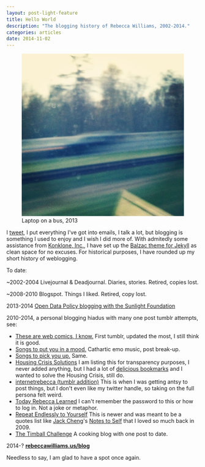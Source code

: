```yaml
---
layout: post-light-feature
title: Hello World
description: "The blogging history of Rebecca Williams, 2002-2014."
categories: articles
date: 2014-11-02
---
```

<figure>
	<img src="/images/blur.jpg">
	<figcaption>Laptop on a bus, 2013</figcaption>
</figure>

I [tweet](www.twitter.com/internetrebecca), I put everything I've got into emails, I talk a lot, but blogging is something I used to enjoy and I wish I did more of. With admitedly some assistance from [Konklone, Inc.](https://konklone.com/), I have set up the [Balzac theme for Jekyll](http://jekyll.gtat.me/about/) as clean space for no excuses. For historical purposes, I have rounded up my short history of weblogging. 

To date:

~2002-2004 Livejournal & Deadjournal. Diaries, stories. Retired, copies lost.  

~2008-2010 Blogspot. Things I liked. Retired, copy lost.  

2013-2014 [Open Data Policy blogging with the Sunlight Foundation](http://sunlightfoundation.com/blog/author/rwilliams/)  

2010-2014, a personal blogging hiadus with many one post tumblr attempts, see:  
- [These are web comics, I know.](http://thesearewebcomicsiknow.tumblr.com/) First tumblr, updated the most, I still think it is good.
- [Songs to put you in a mood.](http://songstoputyouinamood.tumblr.com/) Cathartic emo music, post break-up.
- [Songs to pick you up.](http://songstopickyouup.tumblr.com/) Same.
- [Housing Crisis Solutions](http://housingcrisissolutions.tumblr.com/) I am listing this for transparency purposes, I never added anything, but I had a lot of [delicious bookmarks](https://delicious.com/thisisdumbiknow/tag_bundle/PlanningThesis) and I wanted to solve the Housing Crisis, still do.
- [internetrebecca (tumblr addition)](http://internetrebecca.tumblr.com/) This is when I was getting antsy to post things, but I don't even like my twitter handle, so taking on the full persona felt weird.
- [Today Rebecca Learned](http://todayrebeccalearned.tumblr.com/) I can't remember the password to this or how to log in. Not a joke or metaphor.
- [Repeat Endlessly to Yourself](http://repeatendlesslytoyourself.tumblr.com/) This is newer and was meant to be a quotes list like [Jack Cheng](http://jackcheng.com/)'s [Notes to Self](https://web.archive.org/web/20090317095650/http://jackcheng.tumblr.com/) that I loved so much back in 2009.
- [The Timball Challenge](http://thetimballchallenge.tumblr.com/) A cooking blog with one post to date.</li>  

2014-? **[rebeccawilliams.us/blog](http://rebeccawilliams.us/blog)**  

Needless to say, I am glad to have a spot once again.



